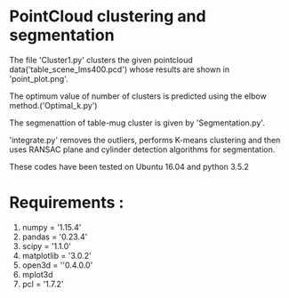 
# PointCloud clustering and segmentation 

The file 'Cluster1.py' clusters the given pointcloud data('table_scene_lms400.pcd') whose results are shown in 'point_plot.png'.

The optimum value of number of clusters is predicted using the elbow method.('Optimal_k.py')

The segmenattion of table-mug cluster is given by 'Segmentation.py'.

'integrate.py' removes the outliers, performs K-means clustering and then uses RANSAC plane and cylinder detection algorithms for segmentation.  



These codes have been tested on Ubuntu 16.04 and python 3.5.2

# Requirements : 

1. numpy = '1.15.4'
2. pandas = '0.23.4'
3. scipy = '1.1.0'
4. matplotlib = '3.0.2'
5. open3d = ''0.4.0.0'
6. mplot3d 
7. pcl = '1.7.2'




